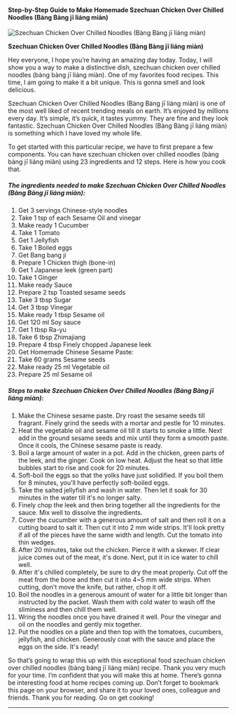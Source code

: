             

#### Step-by-Step Guide to Make Homemade Szechuan Chicken Over Chilled Noodles (Bàng Bàng jī liáng miàn)

![Szechuan Chicken Over Chilled Noodles (Bàng Bàng jī liáng miàn)](https://img-global.cpcdn.com/recipes/5824489095954432/751x532cq70/szechuan-chicken-over-chilled-noodles-bang-bang-ji-liang-mian-recipe-main-photo.jpg)

**Szechuan Chicken Over Chilled Noodles (Bàng Bàng jī liáng miàn)**

Hey everyone, I hope you’re having an amazing day today. Today, I will show you a way to make a distinctive dish, szechuan chicken over chilled noodles (bàng bàng jī liáng miàn). One of my favorites food recipes. This time, I am going to make it a bit unique. This is gonna smell and look delicious.

Szechuan Chicken Over Chilled Noodles (Bàng Bàng jī liáng miàn) is one of the most well liked of recent trending meals on earth. It’s enjoyed by millions every day. It’s simple, it’s quick, it tastes yummy. They are fine and they look fantastic. Szechuan Chicken Over Chilled Noodles (Bàng Bàng jī liáng miàn) is something which I have loved my whole life.

To get started with this particular recipe, we have to first prepare a few components. You can have szechuan chicken over chilled noodles (bàng bàng jī liáng miàn) using 23 ingredients and 12 steps. Here is how you cook that.

##### The ingredients needed to make Szechuan Chicken Over Chilled Noodles (Bàng Bàng jī liáng miàn):

1.  Get 3 servings Chinese-style noodles
2.  Take 1 tsp of each Sesame Oil and vinegar
3.  Make ready 1 Cucumber
4.  Take 1 Tomato
5.  Get 1 Jellyfish
6.  Take 1 Boiled eggs
7.  Get Bang bang ji
8.  Prepare 1 Chicken thigh (bone-in)
9.  Get 1 Japanese leek (green part)
10.  Take 1 Ginger
11.  Make ready Sauce
12.  Prepare 2 tsp Toasted sesame seeds
13.  Take 3 tbsp Sugar
14.  Get 3 tbsp Vinegar
15.  Make ready 1 tbsp Sesame oil
16.  Get 120 ml Soy sauce
17.  Get 1 tbsp Ra-yu
18.  Take 6 tbsp Zhimajiang
19.  Prepare 4 tbsp Finely chopped Japanese leek
20.  Get Homemade Chinese Sesame Paste:
21.  Take 60 grams Sesame seeds
22.  Make ready 25 ml Vegetable oil
23.  Prepare 25 ml Sesame oil

##### Steps to make Szechuan Chicken Over Chilled Noodles (Bàng Bàng jī liáng miàn):

1.  Make the Chinese sesame paste. Dry roast the sesame seeds till fragrant. Finely grind the seeds with a mortar and pestle for 10 minutes.
2.  Heat the vegetable oil and sesame oil till it starts to smoke a little. Next add in the ground sesame seeds and mix until they form a smooth paste. Once it cools, the Chinese sesame paste is ready.
3.  Boil a large amount of water in a pot. Add in the chicken, green parts of the leek, and the ginger. Cook on low heat. Adjust the heat so that little bubbles start to rise and cook for 20 minutes.
4.  Soft-boil the eggs so that the yolks have just solidified. If you boil them for 8 minutes, you'll have perfectly soft-boiled eggs.
5.  Take the salted jellyfish and wash in water. Then let it soak for 30 minutes in the water till it's no longer salty.
6.  Finely chop the leek and then bring together all the ingredients for the sauce. Mix well to dissolve the ingredients.
7.  Cover the cucumber with a generous amount of salt and then roll it on a cutting board to salt it. Then cut it into 2 mm wide strips. It'll look pretty if all of the pieces have the same width and length. Cut the tomato into thin wedges.
8.  After 20 minutes, take out the chicken. Pierce it with a skewer. If clear juice comes out of the meat, it's done. Next, put it in ice water to chill well.
9.  After it's chilled completely, be sure to dry the meat properly. Cut off the meat from the bone and then cut it into 4~5 mm wide strips. When cutting, don't move the knife, but rather, chop it off.
10.  Boil the noodles in a generous amount of water for a little bit longer than instructed by the packet. Wash them with cold water to wash off the sliminess and then chill them well.
11.  Wring the noodles once you have drained it well. Pour the vinegar and oil on the noodles and gently mix together.
12.  Put the noodles on a plate and then top with the tomatoes, cucumbers, jellyfish, and chicken. Generously coat with the sauce and place the eggs on the side. It's ready!

So that’s going to wrap this up with this exceptional food szechuan chicken over chilled noodles (bàng bàng jī liáng miàn) recipe. Thank you very much for your time. I’m confident that you will make this at home. There’s gonna be interesting food at home recipes coming up. Don’t forget to bookmark this page on your browser, and share it to your loved ones, colleague and friends. Thank you for reading. Go on get cooking!

* * *